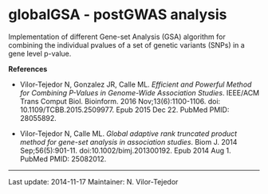 # globalGSA - postGWAS analysis
Implementation of different Gene-set Analysis (GSA) algorithm for combining the individual pvalues of a set of genetic variants (SNPs) in a gene level p-value. 

**References**

* Vilor-Tejedor N, Gonzalez JR, Calle ML. *Efficient and Powerful Method for Combining P-Values in Genome-Wide Association Studies*. IEEE/ACM Trans Comput Biol. Bioinform. 2016 Nov;13(6):1100-1106. doi: 10.1109/TCBB.2015.2509977. Epub 2015 Dec 22. PubMed PMID: 28055892.

* Vilor-Tejedor N, Calle ML. *Global adaptive rank truncated product method for gene-set analysis in association studies*. Biom J. 2014 Sep;56(5):901-11. doi:10.1002/bimj.201300192. Epub 2014 Aug 1. PubMed PMID: 25082012.

---

Last update: 2014-11-17
Maintainer: N. Vilor-Tejedor
